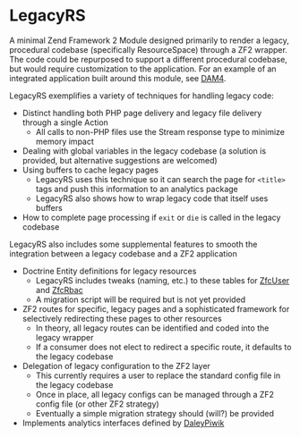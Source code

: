 LegacyRS
========

A minimal Zend Framework 2 Module designed primarily to render a legacy, procedural codebase (specifically ResourceSpace) through a ZF2 wrapper.  The code could be repurposed to support a different procedural codebase, but would require customization to the application.  For an example of an integrated application built around this module, see [DAM4](https://github.com/claytondaley/DAM4).

LegacyRS exemplifies a variety of techniques for handling legacy code: 
 
 - Distinct handling both PHP page delivery and legacy file delivery through a single Action
     - All calls to non-PHP files use the Stream response type to minimize memory impact
 - Dealing with global variables in the legacy codebase (a solution is provided, but alternative suggestions are welcomed)
 - Using buffers to cache legacy pages
     - LegacyRS uses this technique so it can search the page for `<title>` tags and push this information to an analytics package
     - LegacyRS also shows how to wrap legacy code that itself uses buffers 
 - How to complete page processing if `exit` or `die` is called in the legacy codebase

LegacyRS also includes some supplemental features to smooth the integration between a legacy codebase and a ZF2 application 

 - Doctrine Entity definitions for legacy resources
     - LegacyRS includes tweaks (naming, etc.) to these tables for [ZfcUser](https://github.com/ZF-Commons/ZfcUser) and [ZfcRbac](https://github.com/ZF-Commons/zfc-rbac)
     - A migration script will be required but is not yet provided
 - ZF2 routes for specific, legacy pages and a sophisticated framework for selectively redirecting these pages to other resources
     - In theory, all legacy routes can be identified and coded into the legacy wrapper
     - If a consumer does not elect to redirect a specific route, it defaults to the legacy codebase
 - Delegation of legacy configuration to the ZF2 layer
     - This currently requires a user to replace the standard config file in the legacy codebase
     - Once in place, all legacy configs can be managed through a ZF2 config file (or other ZF2 strategy) 
     - Eventually a simple migration strategy should (will?) be provided
 - Implements analytics interfaces defined by [DaleyPiwik](https://github.com/claytondaley/DaleyPiwik)
